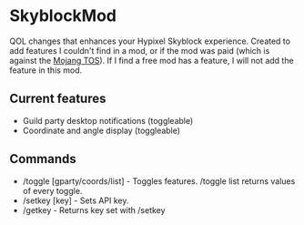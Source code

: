 # SkyblockMod
QOL changes that enhances your Hypixel Skyblock experience. Created to add features I couldn't find in a mod, or if the mod was paid (which is against the [Mojang TOS](https://account.mojang.com/documents/commercial_guidelines)). If I find a free mod has a feature, I will not add the feature in this mod.

## Current features
- Guild party desktop notifications (toggleable)
- Coordinate and angle display (toggleable)

## Commands
- /toggle [gparty/coords/list] - Toggles features. /toggle list returns values of every toggle.
- /setkey [key] - Sets API key.
- /getkey - Returns key set with /setkey
